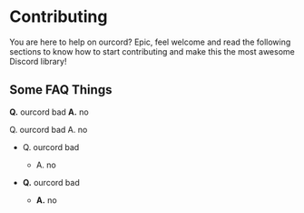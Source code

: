 # Contributing
You are here to help on ourcord? Epic, feel welcome and read the following sections to know how to start contributing and make this the most awesome Discord library!

## Some FAQ Things

**Q.** ourcord bad
**A.** no 

Q. ourcord bad
A. no 

- Q. ourcord bad  
  - A. no 
  
- **Q.** ourcord bad
  - **A.** no 
  
